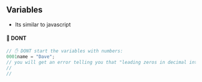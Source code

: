 ## Variables

- Its similar to javascript

#### 🔴 DONT

```javascript
// ✋ DONT start the variables with numbers:
0001name = "Dave";
// you will get an error telling you that "leading zeros in decimal integer are not permitted"
//
//
```
